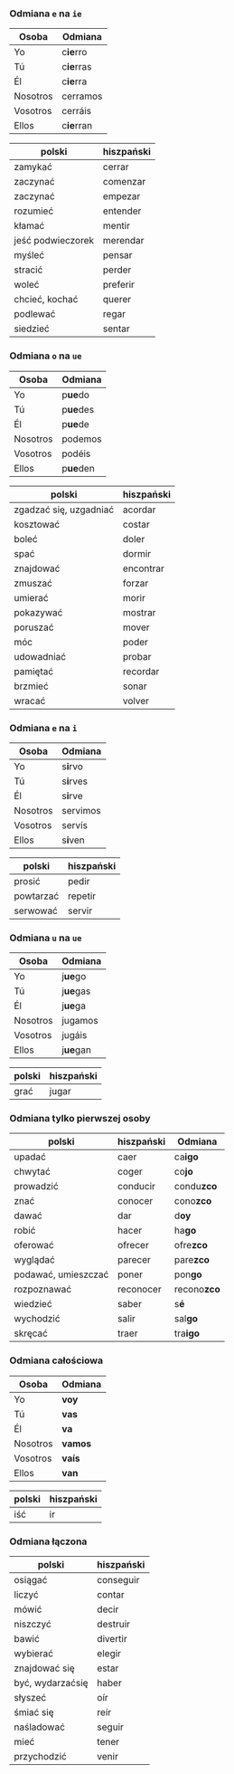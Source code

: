 ### Odmiana `e` na `ie`

Osoba | Odmiana
--- | ---
Yo | c**ie**rro
Tú | c**ie**rras
Él | c**ie**rra
Nosotros | cerramos
Vosotros | cerráis
Ellos | c**ie**rran

polski | hiszpański
--- | ---
zamykać | cerrar
zaczynać | comenzar
zaczynać | empezar
rozumieć | entender
kłamać | mentir
jeść podwieczorek | merendar
myśleć | pensar
stracić | perder
woleć | preferir
chcieć, kochać | querer
podlewać | regar
siedzieć | sentar

### Odmiana `o` na `ue`

Osoba | Odmiana
--- | ---
Yo | p**ue**do
Tú | p**ue**des
Él | p**ue**de
Nosotros | podemos
Vosotros | podéis
Ellos | p**ue**den

polski | hiszpański
--- | ---
zgadzać się, uzgadniać | acordar
kosztować | costar
boleć | doler
spać | dormir
znajdować | encontrar
zmuszać | forzar
umierać | morir
pokazywać | mostrar
poruszać | mover
móc | poder
udowadniać | probar
pamiętać | recordar
brzmieć | sonar
wracać | volver

### Odmiana `e` na `i`

Osoba | Odmiana
--- | ---
Yo | s**i**rvo
Tú | s**i**rves
Él | s**i**rve
Nosotros | servimos
Vosotros | servís
Ellos | s**i**ven

polski | hiszpański
--- | ---
prosić | pedir
powtarzać | repetir
serwować | servir

### Odmiana `u` na `ue`

Osoba | Odmiana
--- | ---
Yo | j**ue**go
Tú | j**ue**gas
Él | j**ue**ga
Nosotros | jugamos
Vosotros | jugáis
Ellos | j**ue**gan

polski | hiszpański
--- | ---
grać | jugar

### Odmiana tylko pierwszej osoby

polski | hiszpański | Odmiana
--- | --- | ---
upadać | caer | ca**igo**
chwytać | coger | co**jo**
prowadzić | conducir | condu**zco**
znać | conocer | cono**zco**
dawać | dar | d**oy**
robić | hacer | ha**go**
oferować | ofrecer | ofre**zco**
wyglądać | parecer | pare**zco**
podawać, umieszczać | poner | pon**go**
rozpoznawać | reconocer | recono**zco**
wiedzieć | saber | s**é**
wychodzić | salir | sal**go**
skręcać | traer | tra**igo**

### Odmiana całościowa

Osoba | Odmiana
--- | ---
Yo | **voy**
Tú | **vas**
Él | **va**
Nosotros | **vamos**
Vosotros | **vaís**
Ellos | **van**

polski | hiszpański
--- | ---
iść | ir

### Odmiana łączona

polski | hiszpański
--- | ---
osiągać | conseguir
liczyć | contar
mówić | decir
niszczyć | destruir
bawić | divertir
wybierać | elegir
znajdować się | estar
być, wydarzaćsię | haber
słyszeć | oír
śmiać się | reír
naśladować | seguir
mieć | tener
przychodzić | venir
